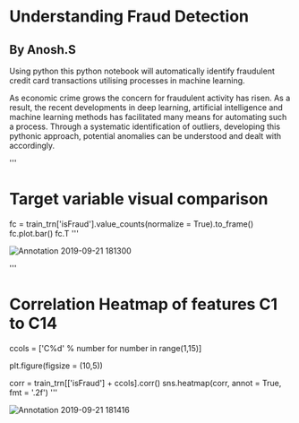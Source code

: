 # Understanding Fraud Detection

## By Anosh.S

Using python this python notebook will automatically identify fraudulent credit card transactions utilising processes in machine learning.

As economic crime grows the concern for fraudulent activity has risen. As a result, the recent developments in deep learning, artificial intelligence and machine learning methods has facilitated many means for automating such a process. Through a systematic identification of outliers, developing this pythonic approach, potential anomalies can be understood and dealt with accordingly.

'''
# Target variable visual comparison
fc = train_trn['isFraud'].value_counts(normalize = True).to_frame()
fc.plot.bar()
fc.T
'''

![Annotation 2019-09-21 181300](https://user-images.githubusercontent.com/54537931/65370388-80c5d080-dc9b-11e9-80fa-4913695714e8.jpg)

'''
# Correlation Heatmap of features C1 to C14

ccols = ['C%d' % number for number in range(1,15)]

plt.figure(figsize = (10,5))

corr = train_trn[['isFraud'] + ccols].corr()
sns.heatmap(corr, annot = True, fmt = '.2f')
'''

![Annotation 2019-09-21 181416](https://user-images.githubusercontent.com/54537931/65370397-a94dca80-dc9b-11e9-9603-b1ccb2c3e934.jpg)
